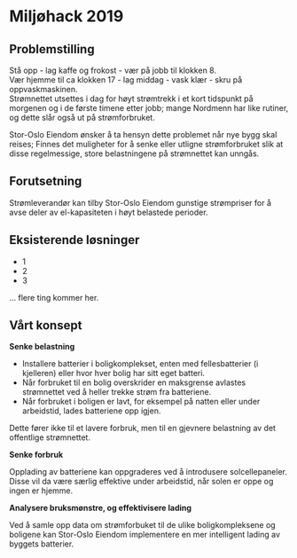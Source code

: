 # Miljøhack 2019

## Problemstilling
Stå opp - lag kaffe og frokost - vær på jobb til klokken 8.  
Vær hjemme til ca klokken 17 - lag middag - vask klær - skru på oppvaskmaskinen.  
Strømnettet utsettes i dag for høyt strømtrekk i et kort tidspunkt på morgenen og i de første timene etter jobb; mange Nordmenn har like rutiner, og dette slår også ut på strømforbruket.

Stor-Oslo Eiendom ønsker å ta hensyn dette problemet når nye bygg skal reises; Finnes det muligheter for å senke eller utligne strømforbruket slik at disse regelmessige, store belastningene på strømnettet kan unngås.

## Forutsetning
Strømleverandør kan tilby Stor-Oslo Eiendom gunstige strømpriser for å avse deler av el-kapasiteten i høyt belastede perioder.


## Eksisterende løsninger
* 1
* 2
* 3

... flere ting kommer her.


## Vårt konsept
**Senke belastning**

* Installere batterier i boligkomplekset, enten med fellesbatterier (i kjelleren) eller hvor hver bolig har sitt eget batteri.
* Når forbruket til en bolig overskrider en maksgrense avlastes strømnettet ved å heller trekke strøm fra batteriene.
* Når forbruket i boligen er lavt, for eksempel på natten eller under arbeidstid, lades batteriene opp igjen.

Dette fører ikke til et lavere forbruk, men til en gjevnere belastning av det offentlige strømnettet.


**Senke forbruk**

Opplading av batteriene kan oppgraderes ved å introdusere solcellepaneler. Disse vil da være særlig effektive under arbeidstid, når solen er oppe og ingen er hjemme.


**Analysere bruksmønstre, og effektivisere lading**

Ved å samle opp data om strømforbuket til de ulike boligkompleksene og boligene kan Stor-Oslo Eiendom implementere en mer intelligent lading av byggets batterier. 